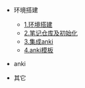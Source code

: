 - 环境搭建

  - [1.环境搭建](工具使用/1.环境搭建.md)
  - [2.笔记仓库及初始化](工具使用/2.笔记仓库及初始化.md)
  - [3.集成anki](工具使用/3.集成anki.md)
  - [4.anki模板](工具使用/4.anki模板.md)

- anki


- 其它
